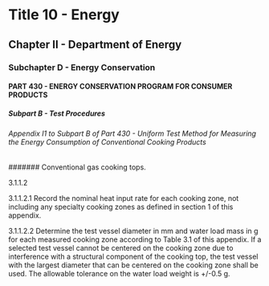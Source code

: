 
# Title 10 - Energy
## Chapter II - Department of Energy
### Subchapter D - Energy Conservation
#### PART 430 - ENERGY CONSERVATION PROGRAM FOR CONSUMER PRODUCTS
##### Subpart B - Test Procedures
###### Appendix I1 to Subpart B of Part 430 - Uniform Test Method for Measuring the Energy Consumption of Conventional Cooking Products
####### Conventional gas cooking tops.

3.1.1.2

3.1.1.2.1 Record the nominal heat input rate for each cooking zone, not including any specialty cooking zones as defined in section 1 of this appendix.

3.1.1.2.2 Determine the test vessel diameter in mm and water load mass in g for each measured cooking zone according to Table 3.1 of this appendix. If a selected test vessel cannot be centered on the cooking zone due to interference with a structural component of the cooking top, the test vessel with the largest diameter that can be centered on the cooking zone shall be used. The allowable tolerance on the water load weight is +/-0.5 g.
